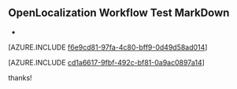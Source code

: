 ## OpenLocalization Workflow Test MarkDown
* 

[AZURE.INCLUDE [f6e9cd81-97fa-4c80-bff9-0d49d58ad014](calleeMd1.md)]



[AZURE.INCLUDE [cd1a6617-9fbf-492c-bf81-0a9ac0897a14](calleeMd2.md)]

 
thanks!